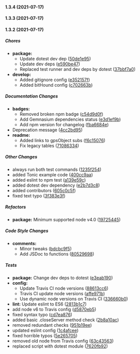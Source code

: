 #### 1.3.4 (2021-07-17)

#### 1.3.3 (2021-07-17)

#### 1.3.2 (2021-07-17)

##### Chores

* **package:**
  *  Update dotest dev dep ([50de1e95](https://github.com/fvdm/nodejs-tk102/commit/50de1e958b194756e2dcb2a8ab8862ef03b507ac))
  *  Update dev deps ([e590be47](https://github.com/fvdm/nodejs-tk102/commit/e590be47c702824524122ce6d25fa92dbc5a2f63))
  *  Replaced test runner and dev deps by dotest ([37bbf7a0](https://github.com/fvdm/nodejs-tk102/commit/37bbf7a0f61d70a04a1da579377c0865c07e3a91))
* **develop:**
  *  Added gitignore config ([e352157f](https://github.com/fvdm/nodejs-tk102/commit/e352157f3e8bf1f0c1dfe5cb29f293a82bb4814b))
  *  Added bitHound config ([c702663b](https://github.com/fvdm/nodejs-tk102/commit/c702663bbe7cf7c01a7135974835d440b4df4a05))

##### Documentation Changes

* **badges:**
  *  Removed broken npm badge ([c54d9d0f](https://github.com/fvdm/nodejs-tk102/commit/c54d9d0f4cdf4a6553db5376cc4a692b8ccba81c))
  *  Add Gemnasium dependencies status ([e3d1ef9b](https://github.com/fvdm/nodejs-tk102/commit/e3d1ef9b56ee8f344169f81b4211f208c3986fe1))
  *  Add npm version for changelog ([fba6684e](https://github.com/fvdm/nodejs-tk102/commit/fba6684e7dc95e59861544b08960d48b7c42ade8))
*  Deprecation message ([4cc2bd95](https://github.com/fvdm/nodejs-tk102/commit/4cc2bd95524d7b71b4970af86c22a94843dd52b2))
* **readme:**
  *  Added links to gpsObject subs ([f6c15076](https://github.com/fvdm/nodejs-tk102/commit/f6c150767bf922038af767d53b410ceba8784a62))
  *  Fix legacy tables ([71086334](https://github.com/fvdm/nodejs-tk102/commit/71086334a8bd20484113463c15ee3937edb3a9ee))

##### Other Changes

*  always run both test commands ([1235f254](https://github.com/fvdm/nodejs-tk102/commit/1235f254af0dacbaf0b93ef479888e58e0684cfb))
*  added Tonic example code ([400cc9aa](https://github.com/fvdm/nodejs-tk102/commit/400cc9aa30ea886da9fe11139e69b44086dc121c))
*  added eslint to npm test ([a139e59c](https://github.com/fvdm/nodejs-tk102/commit/a139e59c76812f62763f5f8270069bde21e656fe))
*  added dotest dev dependency ([e2b7d3c8](https://github.com/fvdm/nodejs-tk102/commit/e2b7d3c800b41e2496ded9de2b0f6e028b8a2df2))
*  added contributors ([605c0c5f](https://github.com/fvdm/nodejs-tk102/commit/605c0c5fcbb3ae085b32d6f8fee4d712b785dac7))
*  fixed text typo ([3f383e3f](https://github.com/fvdm/nodejs-tk102/commit/3f383e3f6d1df207c8a5fcea3e7f95b042a4f15c))

##### Refactors

* **package:**  Minimum supported node v4.0 ([19725445](https://github.com/fvdm/nodejs-tk102/commit/197254450b513b8c20a888cfaa156604735ab243))

##### Code Style Changes

* **comments:**
  *  Minor tweaks ([bdcbc9f5](https://github.com/fvdm/nodejs-tk102/commit/bdcbc9f507e6618754dcc0b01d2a4620e67d1b5f))
  *  Add JSDoc to functions ([80529698](https://github.com/fvdm/nodejs-tk102/commit/805296982910624a48c908d5d1065fca4b466396))

##### Tests

* **package:**  Change dev deps to dotest ([e3eab190](https://github.com/fvdm/nodejs-tk102/commit/e3eab19079d3a45386dce01b588c074eeeb0dab2))
* **config:**
  *  Update Travis CI node versions ([88613cc6](https://github.com/fvdm/nodejs-tk102/commit/88613cc60dd130481cc4b1ff1f846745be713633))
  *  Travis CI update node versions ([affe971b](https://github.com/fvdm/nodejs-tk102/commit/affe971b85b1ab48718254a5dab972a789310c3d))
  *  Use dynamic node versions on Travis CI ([336660b0](https://github.com/fvdm/nodejs-tk102/commit/336660b0d40fa0befaa6dec267379c69ac8a1b94))
* **lint:**  Update eslint to ES6 ([2813b1c7](https://github.com/fvdm/nodejs-tk102/commit/2813b1c76072fb3b2078eb938eaaa5d43df3972c))
*  add node v6 to Travis config ([d5870eb5](https://github.com/fvdm/nodejs-tk102/commit/d5870eb55bf0a1b6169ae81371c13058a1d73203))
*  fixed syntax typo ([cd7ea876](https://github.com/fvdm/nodejs-tk102/commit/cd7ea876fb758fd7980016c167916f28820b9ff8))
*  added basic .closeServer method check ([2b8a10ac](https://github.com/fvdm/nodejs-tk102/commit/2b8a10ac01fd092f1e075b264f3511020d129fea))
*  removed redundant checks ([951b19ee](https://github.com/fvdm/nodejs-tk102/commit/951b19ee6457f38f2aea9626184f201a69fc1c49))
*  updated eslint config ([1c4afcee](https://github.com/fvdm/nodejs-tk102/commit/1c4afcee15fde1a3602d30656a0477999a68826c))
*  fixed horrible typos ([5e265705](https://github.com/fvdm/nodejs-tk102/commit/5e265705dfac524d017eef0c459d5358be188431))
*  removed old node from Travis config ([63c43563](https://github.com/fvdm/nodejs-tk102/commit/63c4356385092060fe405be5603e5090171ef757))
*  replaced script with dotest module ([7620fb92](https://github.com/fvdm/nodejs-tk102/commit/7620fb9278aa3cdc2685b65696cafdd5aedd559a))

